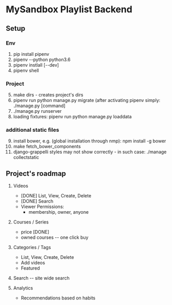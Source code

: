 # MySandbox Playlist Backend

## Setup

### Env
1. pip install pipenv
2. pipenv --python python3.6
3. pipenv instlall [--dev]
4. pipenv shell

### Project
5. make dirs - creates project's dirs
6. pipenv run python manage.py migrate (after activating pipenv simply: ./manage.py [command]
7. ./manage.py runserver
8. loading fixtures: pipenv run python manage.py loaddata

### additional static files
9. install bower, e.g. (global installation through nmp): npm install -g bower
10. make fetch_bower_components
11. django-grappelli styles may not show correctly - in such case: ./manage collectstatic

## Project's roadmap
1. Videos
    - [DONE] List, View, Create, Delete
    - [DONE] Search
    - Viewer Permissions:
        - membership, owner, anyone
        
2. Courses / Series
    - price [DONE]
    - owned courses -- one click buy

3. Categories / Tags
    - List, View, Create, Delete
    - Add videos
    - Featured

4. Search -- site wide search

5. Analytics
    - Recommendations based on habits